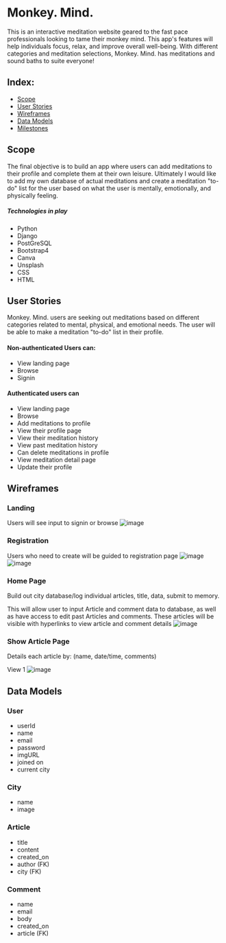 # Monkey. Mind.
This is an interactive meditation website geared to the fast pace professionals looking to tame their monkey mind. This app's features will help individuals focus, relax, and improve overall well-being.
With different categories and meditation selections, Monkey. Mind. has meditations and sound baths to suite everyone!
## Index:

- [Scope](#Scope)
- [User Stories](#user-stories)
- [Wireframes](#wireframes)
- [Data Models](#data-models)
- [Milestones](#milestones)

## Scope

The final objective is to build an app where users can add meditations to their profile and complete them at their own leisure. Ultimately I would like to add my own database of actual meditations and create a meditation "to-do" list for the user based on what the user is mentally, emotionally, and physically feeling.

##### Technologies in play

- Python
- Django
- PostGreSQL
- Bootstrap4
- Canva
- Unsplash
- CSS
- HTML
  

## User Stories

Monkey. Mind. users are seeking out meditations based on different categories related to mental, physical, and emotional needs. The user will be able to make a meditation "to-do" list in their profile.

#### Non-authenticated Users can:

- View landing page
- Browse 
- Signin

#### Authenticated users can

- View landing page
- Browse
- Add meditations to profile
- View their profile page
- View their meditation history
- View past meditation history
- Can delete meditations in profile
- View meditation detail page
- Update their profile 

## Wireframes

### Landing

Users will see input to signin or browse
![image](https://user-images.githubusercontent.com/69656339/101191953-3534e380-360f-11eb-82bd-7f4461b918f9.png)
### Registration

Users who need to create will be guided to registration page
![image](https://user-images.githubusercontent.com/69656339/101192111-6f05ea00-360f-11eb-86e3-4a9a040c0056.png)
![image](https://user-images.githubusercontent.com/69656339/101192244-a5dc0000-360f-11eb-8a75-65417da535e8.png)
### Home Page

Build out city database/log individual articles, title, data, submit to memory.

This will allow user to input Article and comment data to database, as well as have access to edit past Articles and comments.  These articles will be visible with hyperlinks to view article and comment details
![image](public/images/landing.png)
### Show Article Page

Details each article by: (name, date/time, comments)

View 1
![image](public/images/article_view.png)
## Data Models

### User

- userId
- name
- email
- password
- imgURL
- joined on
- current city


### City

- name
- image


### Article

- title
- content
- created_on
- author (FK)
- city (FK)

### Comment

- name
- email
- body
- created_on
- article (FK)



